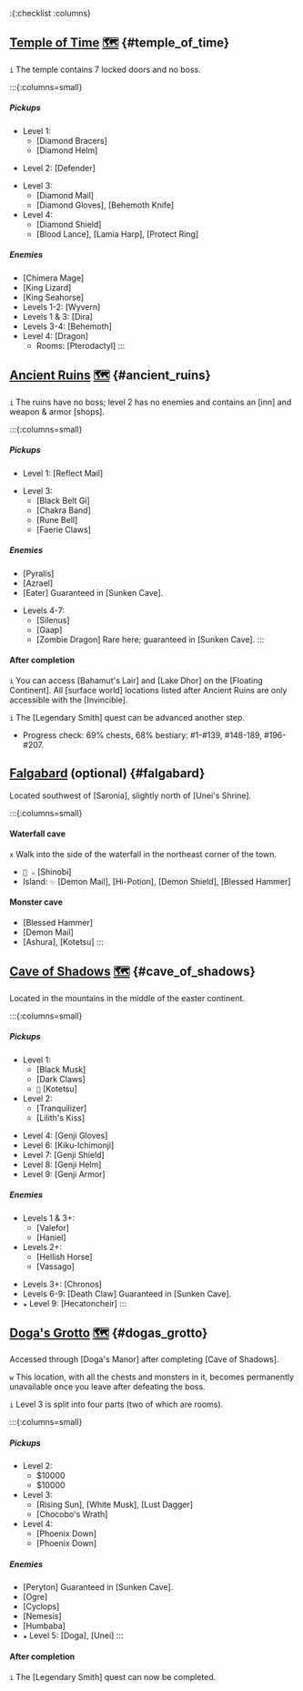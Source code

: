 :{:checklist :columns}

## [Temple of Time](@) [🗺](https://gamefaqs.gamespot.com/pc/793808-final-fantasy-iii/map/7045-temple-of-time) {#temple_of_time}

`i` The temple contains 7 locked doors and no boss.

:::{:columns=small}
##### Pickups
- Level 1:
  * [Diamond Bracers]
  * [Diamond Helm]
* Level 2: [Defender]
- Level 3:
  * [Diamond Mail]
  * [Diamond Gloves], [Behemoth Knife]
- Level 4:
  * [Diamond Shield]
  * [Blood Lance], [Lamia Harp], [Protect Ring]
##### Enemies
* [Chimera Mage]
* [King Lizard]
* [King Seahorse]
* Levels 1-2:  [Wyvern]
* Levels 1 & 3: [Dira]
* Levels 3-4: [Behemoth]
* Level 4: [Dragon]
  * Rooms: [Pterodactyl]
:::


## [Ancient Ruins](@) [🗺](https://gamefaqs.gamespot.com/pc/793808-final-fantasy-iii/map/7039-ancient-ruins) {#ancient_ruins}

`i` The ruins have no boss; level 2 has no enemies and contains an [inn] and weapon & armor [shops].

:::{:columns=small}
##### Pickups
* Level 1: [Reflect Mail]
- Level 3:
  * [Black Belt Gi]
  * [Chakra Band]
  * [Rune Bell]
  * [Faerie Claws]
##### Enemies
* [Pyralis]
* [Azrael]
* [Eater]
  Guaranteed in [Sunken Cave].
- Levels 4-7:
  * [Silenus]
  * [Gaap]
  * [Zombie Dragon]
    Rare here; guaranteed in [Sunken Cave].
:::

#### After completion

`i` You can access [Bahamut's Lair] and [Lake Dhor] on the [Floating Continent]. All [surface world] locations listed after Ancient Ruins are only accessible with the [Invincible].

`i` The [Legendary Smith] quest can be advanced another step.

* Progress check: 69% chests, 68% bestiary: #1-#139, #148-189, #196-#207.



## [Falgabard](@) (optional) {#falgabard}

Located southwest of [Saronia], slightly north of [Unei's Shrine].

:::{:columns=small}
#### Waterfall cave
`x` Walk into the side of the waterfall in the northeast corner of the town.

* `💬 ⚔️` [Shinobi]
* Island:  `✨` [Demon Mail], [Hi-Potion], [Demon Shield], [Blessed Hammer]

#### Monster cave
* [Blessed Hammer]
* [Demon Mail]
* [Ashura], [Kotetsu]
:::


## [Cave of Shadows](@) [🗺](https://gamefaqs.gamespot.com/pc/793808-final-fantasy-iii/map/7035-cave-of-shadows) {#cave_of_shadows}

Located in the mountains in the middle of the easter continent.

:::{:columns=small}
##### Pickups
- Level 1:
  * [Black Musk]
  * [Dark Claws]
  * `💬` [Kotetsu]
- Level 2:
  * [Tranquilizer]
  * [Lilith's Kiss]
* Level 4: [Genji Gloves]
* Level 6: [Kiku-Ichimonji]
* Level 7: [Genji Shield]
* Level 8: [Genji Helm]
* Level 9: [Genji Armor]
##### Enemies
- Levels 1 & 3+:
  * [Valefor]
  * [Haniel]
- Levels 2+:
  * [Hellish Horse]
  * [Vassago]
* Levels 3+: [Chronos]
* Levels 6-9: [Death Claw]
  Guaranteed in [Sunken Cave].
* `★` Level 9: [Hecatoncheir]
:::



## [Doga's Grotto](@) [🗺](https://gamefaqs.gamespot.com/pc/793808-final-fantasy-iii/map/7042-dogas-grotto) {#dogas_grotto}

Accessed through [Doga's Manor] after completing [Cave of Shadows].

`w` This location, with all the chests and monsters in it, becomes permanently unavailable once you leave after defeating the boss.

`i` Level 3 is split into four parts (two of which are rooms).

:::{:columns=small}
##### Pickups
- Level 2:
  * $10000
  * $10000
- Level 3:
  * [Rising Sun], [White Musk], [Lust Dagger]
  * [Chocobo's Wrath]
- Level 4:
  * [Phoenix Down]
  * [Phoenix Down]
##### Enemies
* [Peryton]
  Guaranteed in [Sunken Cave].
* [Ogre]
* [Cyclops]
* [Nemesis]
* [Humbaba]
* `★` Level 5: [Doga], [Unei]
:::

#### After completion
`i` The [Legendary Smith] quest can now be completed.